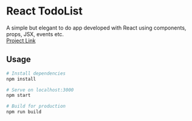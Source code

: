 # React TodoList
A simple but elegant to do app developed with React using components, props, JSX, events etc. <br>
[Project Link](https://react-to-dos-app.herokuapp.com/)

## Usage

```bash
# Install dependencies
npm install

# Serve on localhost:3000
npm start

# Build for production
npm run build
```
